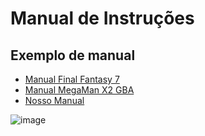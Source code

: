 # Manual de Instruções

## Exemplo de manual
- [Manual Final Fantasy 7](http://www.thealmightyguru.com/Wiki/images/f/fc/Final_Fantasy_VII_-_PS1_-_Manual.pdf)  
- [Manual MegaMan X2 GBA](https://www.thegameisafootarcade.com/wp-content/uploads/2017/05/Megaman-Xtreme-2-Game-Manual.pdf)
- [Nosso Manual](https://docs.google.com/document/d/1PVuFhS89VfwbKHJHMrgzxUC3mQ0RH0v1iX2DRf0vaQo/edit?tab=t.0#heading=h.xbjfp4mfldc0)

![image](https://github.com/user-attachments/assets/2343561a-7b0e-4e1e-9173-c2c18d1d5d5a)
